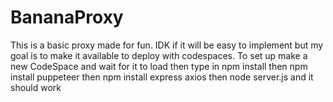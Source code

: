 # BananaProxy
This is a basic proxy made for fun. IDK if it will be easy to implement but my goal is to make it available to deploy with codespaces.
To set up make a new CodeSpace and wait for it to load then type in npm install then npm install puppeteer then npm install express axios then node server.js and it should work
